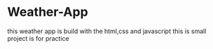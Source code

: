 # Weather-App
this weather app is build with the html,css and javascript
this is  small project is for practice

